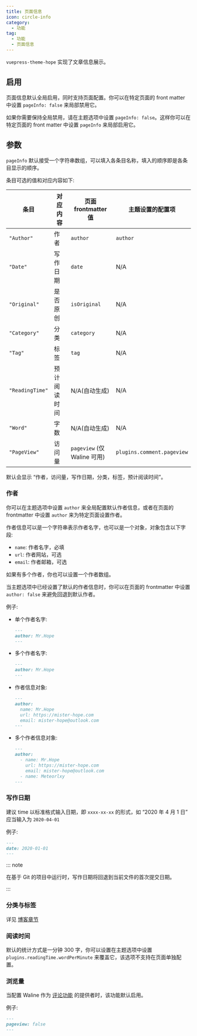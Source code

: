 ```yaml
---
title: 页面信息
icon: circle-info
category:
  - 功能
tag:
  - 功能
  - 页面信息
---
```


`vuepress-theme-hope` 实现了文章信息展示。

<!-- more -->

## 启用

页面信息默认全局启用，同时支持页面配置。你可以在特定页面的 front matter 中设置 `pageInfo: false` 来局部禁用它。

如果你需要保持全局禁用，请在主题选项中设置 `pageInfo: false`。这样你可以在特定页面的 front matter 中设置 `pageInfo` 来局部启用它。

## 参数 <Badge text="支持页面配置" />

`pageInfo` 默认接受一个字符串数组，可以填入各条目名称，填入的顺序即是各条目显示的顺序。

条目可选的值和对应内容如下:

| 条目            | 对应内容     | 页面 frontmatter 值         | 主题设置的配置项           |
| --------------- | ------------ | --------------------------- | -------------------------- |
| `"Author"`      | 作者         | `author`                    | `author`                   |
| `"Date"`        | 写作日期     | `date`                      | N/A                        |
| `"Original"`    | 是否原创     | `isOriginal`                | N/A                        |
| `"Category"`    | 分类         | `category`                  | N/A                        |
| `"Tag"`         | 标签         | `tag`                       | N/A                        |
| `"ReadingTime"` | 预计阅读时间 | N/A(自动生成)               | N/A                        |
| `"Word"`        | 字数         | N/A(自动生成)               | N/A                        |
| `"PageView"`    | 访问量       | `pageview` (仅 Waline 可用) | `plugins.comment.pageview` |

默认会显示 “作者，访问量，写作日期，分类，标签，预计阅读时间”。

### 作者 <Badge text="支持页面配置" />

你可以在主题选项中设置 `author` 来全局配置默认作者信息，或者在页面的 frontmatter 中设置 `author` 来为特定页面设置作者。

作者信息可以是一个字符串表示作者名字，也可以是一个对象，对象包含以下字段:

- `name`: 作者名字，必填
- `url`: 作者网站，可选
- `email`: 作者邮箱，可选

如果有多个作者，你也可以设置一个作者数组。

当主题选项中已经设置了默认的作者信息时，你可以在页面的 frontmatter 中设置 `author: false` 来避免回退到默认作者。

例子:

- 单个作者名字:

  ```md
  ---
  author: Mr.Hope
  ---
  ```

- 多个作者名字:

  ```md
  ---
  author: Mr.Hope
  ---
  ```

- 作者信息对象:

  ```md
  ---
  author:
    name: Mr.Hope
    url: https://mister-hope.com
    email: mister-hope@outlook.com
  ---
  ```

- 多个作者信息对象:

  ```md
  ---
  author:
    - name: Mr.Hope
      url: https://mister-hope.com
      email: mister-hope@outlook.com
    - name: Meteorlxy
  ---
  ```

### 写作日期

建议 time 以标准格式输入日期，即 `xxxx-xx-xx` 的形式，如 “2020 年 4 月 1 日” 应当输入为 `2020-04-01`

例子:

```md
---
date: 2020-01-01
---
```

::: note

在基于 Git 的项目中运行时，写作日期将回退到当前文件的首次提交日期。

:::

### 分类与标签

详见 [博客章节](../blog/category-and-tags.md)

### 阅读时间

默认的统计方式是一分钟 300 字，你可以设置在主题选项中设置 `plugins.readingTime.wordPerMinute` 来覆盖它，该选项不支持在页面单独配置。

### 浏览量 <Badge text="支持页面配置" />

当配置 Waline 作为 [评论功能](comment.md) 的提供者时，该功能默认启用。

例子:

```md
---
pageview: false
---
```

